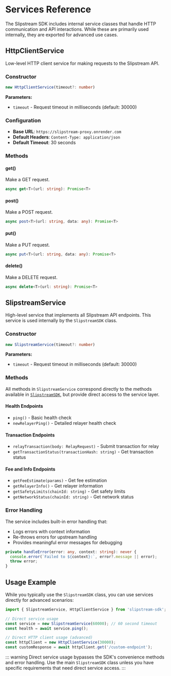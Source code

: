 # Services Reference

The Slipstream SDK includes internal service classes that handle HTTP communication and API interactions. While these are primarily used internally, they are exported for advanced use cases.

## HttpClientService

Low-level HTTP client service for making requests to the Slipstream API.

### Constructor

```typescript
new HttpClientService(timeout?: number)
```

**Parameters:**
- `timeout` - Request timeout in milliseconds (default: 30000)

### Configuration

- **Base URL**: `https://slipstream-proxy.onrender.com`
- **Default Headers**: `Content-Type: application/json`
- **Default Timeout**: 30 seconds

### Methods

#### get()

Make a GET request.

```typescript
async get<T>(url: string): Promise<T>
```

#### post()

Make a POST request.

```typescript
async post<T>(url: string, data: any): Promise<T>
```

#### put()

Make a PUT request.

```typescript
async put<T>(url: string, data: any): Promise<T>
```

#### delete()

Make a DELETE request.

```typescript
async delete<T>(url: string): Promise<T>
```

## SlipstreamService

High-level service that implements all Slipstream API endpoints. This service is used internally by the `SlipstreamSDK` class.

### Constructor

```typescript
new SlipstreamService(timeout?: number)
```

**Parameters:**
- `timeout` - Request timeout in milliseconds (default: 30000)

### Methods

All methods in `SlipstreamService` correspond directly to the methods available in [`SlipstreamSDK`](/api/slipstream-sdk), but provide direct access to the service layer.

#### Health Endpoints

- `ping()` - Basic health check
- `newRelayerPing()` - Detailed relayer health check

#### Transaction Endpoints

- `relayTransaction(body: RelayRequest)` - Submit transaction for relay
- `getTransactionStatus(transactionHash: string)` - Get transaction status

#### Fee and Info Endpoints

- `getFeeEstimate(params)` - Get fee estimation
- `getRelayerInfo()` - Get relayer information
- `getSafetyLimits(chainId: string)` - Get safety limits
- `getNetworkStatus(chainId: string)` - Get network status

### Error Handling

The service includes built-in error handling that:
- Logs errors with context information
- Re-throws errors for upstream handling
- Provides meaningful error messages for debugging

```typescript
private handleError(error: any, context: string): never {
  console.error(`Failed to ${context}:`, error?.message || error);
  throw error;
}
```

## Usage Example

While you typically use the `SlipstreamSDK` class, you can use services directly for advanced scenarios:

```typescript
import { SlipstreamService, HttpClientService } from 'slipstream-sdk';

// Direct service usage
const service = new SlipstreamService(60000); // 60 second timeout
const health = await service.ping();

// Direct HTTP client usage (advanced)
const httpClient = new HttpClientService(30000);
const customResponse = await httpClient.get('/custom-endpoint');
```

::: warning
Direct service usage bypasses the SDK's convenience methods and error handling. Use the main `SlipstreamSDK` class unless you have specific requirements that need direct service access.
:::